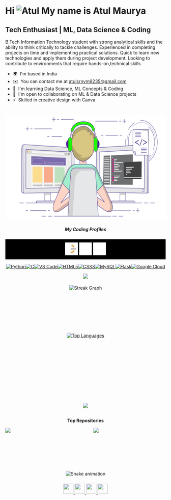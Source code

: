 Hi ![Atul](https://user-images.githubusercontent.com/18350557/176309783-0785949b-9127-417c-8b55-ab5a4333674e.gif) My name is Atul Maurya
===================================================================================================================================

Tech Enthusiast | ML, Data Science & Coding
-------------------------------------------

B.Tech Information Technology student with strong analytical skills and the ability to think critically to tackle challenges. Experienced in completing projects on time and implementing practical solutions. Quick to learn new technologies and apply them during project development. Looking to contribute to environments that require hands-on,technical skills

* 🌍  I'm based in India
* ✉️  You can contact me at [atulsrnvm9235@gmail.com](mailto:atulsrnvm9235@gmail.com)
* 🧠  I'm learning Data Science, ML Concepts & Coding
* 🤝  I'm open to collaborating on ML & Data Science projects
* ⚡  Skilled in creative design with Canva
</br>
<div align="center">
  <img src="https://github.com/atul-maurya-30/atul-maurya-30/blob/main/comp.gif" height="330"/>
</div>

<h5 align="center">My Coding Profiles</h5>
<p align="center" style="background-color: black; padding: 10px;">
  <a href="https://leetcode.com/u/atulsrnvm9235/">
    <picture>
      <img src="https://github.com/atul-maurya-30/atul-maurya-30/blob/main/LeetCode_Logo_1.png" width="40" height="40" alt="LeetCode logo" style="margin: 0; padding: 0; border: 0;"/>
    </picture>
  </a>
  <a href="https://www.codechef.com/users/atul_3010">
    <picture>
      <img src="https://github.com/atul-maurya-30/atul-maurya-30/blob/main/cc.png" width="40" height="40" alt="CodeChef logo" style="margin: 0; padding: 0; border: 0;"/>
    </picture>
  </a>
  <a href="https://www.geeksforgeeks.org/user/atulsrnvm9235/">
    <picture>
      <img src="https://github.com/atul-maurya-30/atul-maurya-30/blob/main/output-onlinepngtools.png" width="40" height="40" alt="GeeksforGeeks logo" style="margin: 0; padding: 0; border: 0;"/>
    </picture>
  </a>
</p>

<p align="center">
<a href="https://www.python.org/" target="_blank" rel="noreferrer"><img src="https://raw.githubusercontent.com/danielcranney/readme-generator/main/public/icons/skills/python-colored.svg" width="36" height="36" alt="Python" /></a><a href="https://docs.microsoft.com/en-us/cpp/?view=msvc-170" target="_blank" rel="noreferrer"><img src="https://raw.githubusercontent.com/danielcranney/readme-generator/main/public/icons/skills/c-colored.svg" width="36" height="36" alt="C" /></a><a href="https://code.visualstudio.com/" target="_blank" rel="noreferrer"><img src="https://raw.githubusercontent.com/danielcranney/readme-generator/main/public/icons/skills/visualstudiocode.svg" width="36" height="36" alt="VS Code" /></a><a href="https://developer.mozilla.org/en-US/docs/Glossary/HTML5" target="_blank" rel="noreferrer"><img src="https://raw.githubusercontent.com/danielcranney/readme-generator/main/public/icons/skills/html5-colored.svg" width="36" height="36" alt="HTML5" /></a><a href="https://www.w3.org/TR/CSS/#css" target="_blank" rel="noreferrer"><img src="https://raw.githubusercontent.com/danielcranney/readme-generator/main/public/icons/skills/css3-colored.svg" width="36" height="36" alt="CSS3" /></a><a href="https://www.mysql.com/" target="_blank" rel="noreferrer"><img src="https://raw.githubusercontent.com/danielcranney/readme-generator/main/public/icons/skills/mysql-colored.svg" width="36" height="36" alt="MySQL" /></a><a href="https://flask.palletsprojects.com/en/2.0.x/" target="_blank" rel="noreferrer"><img src="https://raw.githubusercontent.com/danielcranney/readme-generator/main/public/icons/skills/flask-colored.svg" width="36" height="36" alt="Flask" /></a><a href="https://cloud.google.com/" target="_blank" rel="noreferrer"><img src="https://raw.githubusercontent.com/danielcranney/readme-generator/main/public/icons/skills/googlecloud-colored.svg" width="36" height="36" alt="Google Cloud" /></a>
</p>
<div align="center">
  <img src="https://profile-counter.glitch.me/atul-maurya-30/count.svg?"  /></div>
  <div align="left"><br>
<div align="center" style="display: flex; flex-direction: column; align-items: center;">
  <!-- Streak Graph -->
  <img src="https://streak-stats.demolab.com?user=atul-maurya-30&theme=dark&hide_border=true" height="150" alt="Streak Graph" />

  <!-- Top Languages -->
  <a href="https://github.com/atul-maurya-30" style="display: flex; justify-content: center; align-items: center; text-align: center;">
    <img src="https://github-readme-stats.vercel.app/api/top-langs/?username=atul-maurya-30&langs_count=10&title_color=0891b2&text_color=ffffff&icon_color=0891b2&bg_color=1c1917&hide_border=true&locale=en&custom_title=Top%20%Languages" alt="Top Languages" height="150" />
  </a>

  <br/>

###
<div>

<a href="https://www.buymeacoffee.com/atul_maurya_30"><img src="https://cdn.buymeacoffee.com/buttons/v2/default-yellow.png" width="150"/></a></li>

</div>



 <b>Top Repositories</b>
</div>


<div width="100%" align="center"><a href="https://github.com/atul-maurya-30/galaxy" align="left"><img align="left" width="45%" src="https://github-readme-stats.vercel.app/api/pin/?username=atul-maurya-30&repo=galaxy&title_color=0891b2&text_color=ffffff&icon_color=0891b2&bg_color=1c1917&hide_border=true&locale=en" /></a><a href="https://github.com/atul-maurya-30/leetcode" align="right"><img align="right" width="45%" src="https://github-readme-stats.vercel.app/api/pin/?username=atul-maurya-30&repo=leetcode&title_color=0891b2&text_color=ffffff&icon_color=0891b2&bg_color=1c1917&hide_border=true&locale=en" /></a></div><br /><br /><br /><br /><br /><br /><br />


<br clear="both">
<div align="center">
<img src="https://github.com/atul-maurya-30/atul-maurya-30/blob/output/snake-dark.svg" alt="Snake animation" />
</div>

###
<p align="center"> <a href="https://www.github.com/atul-maurya-30" target="_blank" rel="noreferrer"> <picture> <source media="(prefers-color-scheme: dark)" srcset="https://raw.githubusercontent.com/danielcranney/readme-generator/main/public/icons/socials/github-dark.svg" /> <source media="(prefers-color-scheme: light)" srcset="https://raw.githubusercontent.com/danielcranney/readme-generator/main/public/icons/socials/github.svg" /> <img src="https://raw.githubusercontent.com/danielcranney/readme-generator/main/public/icons/socials/github.svg" width="32" height="32" /> </picture> </a> <a href="https://www.linkedin.com/in/atul--maurya" target="_blank" rel="noreferrer"> <picture> <source media="(prefers-color-scheme: dark)" srcset="https://raw.githubusercontent.com/danielcranney/readme-generator/main/public/icons/socials/linkedin-dark.svg" /> <source media="(prefers-color-scheme: light)" srcset="https://raw.githubusercontent.com/danielcranney/readme-generator/main/public/icons/socials/linkedin.svg" /> <img src="https://raw.githubusercontent.com/danielcranney/readme-generator/main/public/icons/socials/linkedin.svg" width="32" height="32" /> </picture> </a> <a href="https://www.x.com/atul_maurya_30" target="_blank" rel="noreferrer"> <picture> <source media="(prefers-color-scheme: dark)" srcset="https://raw.githubusercontent.com/danielcranney/readme-generator/main/public/icons/socials/twitter-dark.svg" /> <source media="(prefers-color-scheme: light)" srcset="https://raw.githubusercontent.com/danielcranney/readme-generator/main/public/icons/socials/twitter.svg" /> <img src="https://raw.githubusercontent.com/danielcranney/readme-generator/main/public/icons/socials/twitter.svg" width="32" height="32" /> </picture> </a> <a href="https://www.youtube.com/@kashi_ff__" target="_blank" rel="noreferrer"> <picture> <source media="(prefers-color-scheme: dark)" srcset="https://raw.githubusercontent.com/danielcranney/readme-generator/main/public/icons/socials/youtube-dark.svg" /> <source media="(prefers-color-scheme: light)" srcset="https://raw.githubusercontent.com/danielcranney/readme-generator/main/public/icons/socials/youtube.svg" /> <img src="https://raw.githubusercontent.com/danielcranney/readme-generator/main/public/icons/socials/youtube.svg" width="32" height="32" /> </picture> </a></p>
